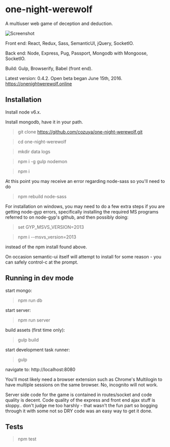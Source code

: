 one-night-werewolf
======================

A multiuser web game of deception and deduction.

![Screenshot](http://i.imgur.com/B1rRHbY.png)

Front end: React, Redux, Sass, SemanticUI, jQuery, SocketIO.

Back end: Node, Express, Pug, Passport, Mongodb with Mongoose, SocketIO.

Build: Gulp, Browserify, Babel (front end).

Latest version: 0.4.2.  Open beta began June 15th, 2016.  https://onenightwerewolf.online

## Installation ##

Install node v6.x.

Install mongodb, have it in your path.

> git clone https://github.com/cozuya/one-night-werewolf.git

> cd one-night-werewolf

> mkdir data logs

> npm i -g gulp nodemon

> npm i

At this point you may receive an error regarding node-sass so you'll need to do

> npm rebuild node-sass

For installation on windows, you may need to do a few extra steps if you are getting node-gyp errors, specifically installing the required MS programs referred to on node-gyp's github, and then possibly doing:

> set GYP_MSVS_VERSION=2013

> npm i --msvs_version=2013

instead of the npm install found above.

On occasion semantic-ui itself will attempt to install for some reason - you can safely control-c at the prompt.

## Running in dev mode ##

start mongo:

> npm run db

start server:

> npm run server

build assets (first time only):

> gulp build

start development task runner:

> gulp

navigate to: http://localhost:8080

You'll most likely need a browser extension such as Chrome's Multilogin to have multiple sessions on the same browser.  No, incognito will not work.

Server side code for the game is contained in routes/socket and code quality is decent.  Code quality of the express and front end ajax stuff is sloppy.. don't judge me too harshly - that wasn't the fun part so bogging through it with some not so DRY code was an easy way to get it done.

## Tests ##

> npm test
